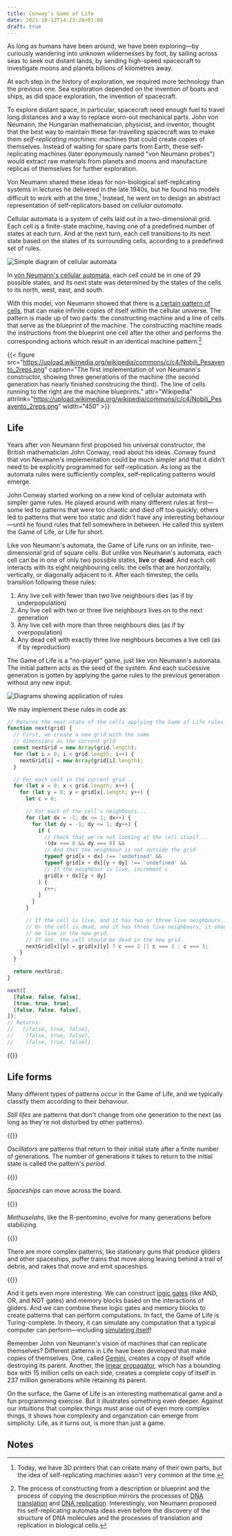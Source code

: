 ```yaml
---
title: Conway's Game of Life
date: 2021-10-12T14:23:28+01:00
draft: true
---
```


As long as humans have been around, we have been exploring—by curiously wandering into unknown wildernesses by foot, by sailing across seas to seek out distant lands, by sending high-speed spacecraft to investigate moons and planets billions of kilometres away.

At each step in the history of exploration, we required more technology than the previous one. Sea exploration depended on the invention of boats and ships, as did space exploration, the invention of spacecraft.

To explore distant space, in particular, spacecraft need enough fuel to travel long distances and a way to replace worn-out mechanical parts. John von Neumann, the Hungarian mathematician, physicist, and inventor, thought that the best way to maintain these far-travelling spacecraft was to make them _self-replicating machines_: machines that could create copies of themselves. Instead of waiting for spare parts from Earth, these self-replicating machines (later eponymously named "von Neumann probes") would extract raw materials from planets and moons and manufacture replicas of themselves for further exploration.

Von Neumann shared these ideas for non-biological self-replicating systems in lectures he delivered in the late 1940s, but he found his models difficult to work with at the time.[^ksl] Instead, he went on to design an abstract representation of self-replicators based on _cellular automata_.

[^ksl]: Today, we have 3D printers that can create many of their own parts, but the idea of self-replicating machines wasn't very common at the time.

Cellular automata is a system of cells laid out in a two-dimensional grid. Each cell is a finite-state machine, having one of a predefined number of states at each turn. And at the next turn, each cell transitions to its next state based on the states of its surrounding cells, according to a predefined set of rules.

![Simple diagram of cellular automata]()

In [von Neumann's cellular automata](https://en.wikipedia.org/wiki/Von_Neumann_cellular_automaton), each cell could be in one of 29 possible states, and its next state was determined by the states of the cells to its north, west, east, and south.

With this model, von Neumann showed that there is [a certain pattern of cells](https://en.wikipedia.org/wiki/Von_Neumann_universal_constructor), that can make infinite copies of itself within the cellular universe. The pattern is made up of two parts: the constructing machine and a line of cells that serve as the blueprint of the machine. The constructing machine reads the instructions from the blueprint one cell after the other and performs the corresponding actions which result in an identical machine pattern.[^djd]

[^djd]: The process of constructing from a description or blueprint and the process of copying the description mirrors the processes of [DNA translation](https://en.wikipedia.org/wiki/Translation_%28biology%29) and [DNA replication](https://en.wikipedia.org/wiki/DNA_replication). Interestingly, von Neumann proposed his self-replicating automata ideas even before the discovery of the structure of DNA molecules and the processes of translation and replication in biological cells.

{{< figure src="https://upload.wikimedia.org/wikipedia/commons/c/c4/Nobili_Pesavento_2reps.png" caption="The first implementation of von Neumann's constructor, showing three generations of the machine (the second generation has nearly finished construcing the third). The line of cells running to the right are the machine blueprints." attr="Wikipedia" attrlink="https://upload.wikimedia.org/wikipedia/commons/c/c4/Nobili_Pesavento_2reps.png" width="450" >}}

## Life

Years after von Neumann first proposed his universal constructor, the British mathematician John Conway, read about his ideas. Conway found that von Neumann's implementation could be much simpler and that it didn't need to be explicitly programmed for self-replication. As long as the automata rules were sufficiently complex, self-replicating patterns would emerge.

John Conway started working on a new kind of cellular automata with simpler game rules. He played around with many different rules at first—some led to patterns that were too chaotic and died off too quickly; others led to patterns that were too static and didn't have any interesting behaviour—until he found rules that fell somewhere in between. He called this system the Game of Life, or Life for short.

Like von Neumann's automata, the Game of Life runs on an infinite, two-dimensional grid of square cells. But unlike von Neumann's automata, each cell can be in one of only two possible states, **live** or **dead**. And each cell interacts with its eight neighbouring cells: the cells that are horizontally, vertically, or diagonally adjacent to it. After each timestep, the cells transition following these rules:

1. Any live cell with fewer than two live neighbours dies (as if by underpopulation)
2. Any live cell with two or three live neighbours lives on to the next generation
3. Any live cell with more than three neighbours dies (as if by overpopulation)
4. Any dead cell with exactly three live neighbours becomes a live cell (as if by reproduction)

The Game of Life is a "no-player" game, just like von Neumann's automata. The initial pattern acts as the seed of the system. And each successive generation is gotten by applying the game rules to the previous generation without any new input.

![Diagrams showing application of rules]()

We may implement these rules in code as:

```javascript
// Returns the next state of the cells applying the Game of Life rules
function next(grid) {
  // First, we create a new grid with the same
  // dimensions as the current grid
  const nextGrid = new Array(grid.length);
  for (let i = 0; i < grid.length; i++) {
    nextGrid[i] = new Array(grid[i].length);
  }

  // For each cell in the current grid...
  for (let x = 0; x < grid.length; x++) {
    for (let y = 0; y < grid[x].length; y++) {
      let c = 0;

      // For each of the cell's neighbours...
      for (let dx = -1; dx <= 1; dx++) {
        for (let dy = -1; dy <= 1; dy++) {
          if (
            // Check that we're not looking at the cell itself...
            !(dx === 0 && dy === 0) &&
            // And that the neighbour is not outside the grid
            typeof grid[x + dx] !== 'undefined' &&
            typeof grid[x + dx][y + dy] !== 'undefined' &&
            // If the neighbour is live, increment c
            grid[x + dx][y + dy]
          ) {
            c++;
          }
        }
      }

      // If the cell is live, and it has two or three live neighbours...
      // Or the cell is dead, and it has three live neighbours, it should
      // be live in the new grid.
      // If not, the cell should be dead in the new grid.
      nextGrid[x][y] = grid[x][y] ? c === 2 || c === 3 : c === 3;
    }
  }

  return nextGrid;
}

next([
  [false, false, false],
  [true, true, true],
  [false, false, false],
]);
// Returns:
//   [[false, true, false],
//    [false, true, false],
//    [false, true, false]]
```

{{<iframefigure src="" caption="Click on a few cells to set the initial state, then click Play." height="345px" >}}

## Life forms

Many different types of patterns occur in the Game of Life, and we typically classify them according to their behaviour.

_Still lifes_ are patterns that don't change from one generation to the next (as long as they're not disturbed by other patterns).

{{<iframefigure src="" caption="L-R: A block, a bee-hive, a loaf, a boat, and a tub" height="345px" >}}

_Oscillators_ are patterns that return to their initial state after a finite number of generations. The number of generations it takes to return to the initial state is called the pattern's _period_.

{{<iframefigure src="" caption="L-R: A blinker, a toad, a beacon, a pulsar, and a penta-decathlon" height="345px" >}}

_Spaceships_ can move across the board.

{{<iframefigure src="" caption="L-R: A glider, a light-weight, and a middle-weight" height="345px" >}}

_Methuselahs_, like the R-pentomino, evolve for many generations before stabilizing.

{{<iframefigure src="" caption="L-R: The R-pentomino takes 1103 generations to stabilize" height="345px" >}}

There are more complex patterns, like stationary guns that produce gliders and other spaceships, puffer trains that move along leaving behind a trail of debris, and rakes that move and emit spaceships.

{{<iframefigure src="" caption="L-R: A gun and a puffer train" height="345px" >}}

And it gets even more interesting. We can construct [logic gates](https://youtu.be/vGWGeund3eA) (like AND, OR, and NOT gates) and memory blocks based on the interactions of gliders. And we can combine these logic gates and memory blocks to create patterns that can perform computations. In fact, the Game of Life is Turing-complete. In theory, it can simulate any computation that a typical computer can perform—including [simulating itself](https://youtu.be/xP5-iIeKXE8)!

Remember John von Neumann's vision of machines that can replicate themselves? Different patterns in Life have been developed that make copies of themselves. One, called [Gemini](https://youtu.be/A8B5MbHPlH0), creates a copy of itself while destroying its parent. Another, the [linear propagator](https://www.conwaylife.com/wiki/Linear_propagator), which has a bounding box with 15 million cells on each side, creates a complete copy of itself in 237 million generations while retaining its parent.

On the surface, the Game of Life is an interesting mathematical game and a fun programming exercise. But it illustrates something even deeper. Against our intuitions that complex things must arise out of even more complex things, it shows how complexity and organization can emerge from simplicity. Life, as it turns out, is more than just a game.

## Notes
